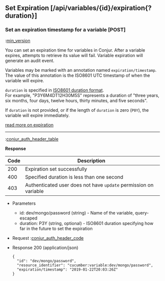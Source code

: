 ## Set Expiration [/api/variables/{id}/expiration{?duration}]

### Set an expiration timestamp for a variable [POST]

:[min_version](partials/min_version_4.6.md)

You can set an expiration time for variables in Conjur.
After a variable expires, attempts to retrieve its value will fail.
Variable expiration will generate an audit event.

Variables may be marked with an annotation named `expiration/timestamp`.
The value of this annotation is the ISO8601 UTC timestamp of when the variable will expire.

`duration` is specified in [ISO8601 duration format](https://en.wikipedia.org/wiki/ISO_8601#Durations).
<br>
For example, "P3Y6M4DT12H30M5S" represents a duration of "three years, six months, four days, twelve hours, thirty minutes, and five seconds".

If `duration` is not provided, or if the length of `duration` is zero (`P0Y`),
the variable will expire immediately.

[read more on expiration](https://developer.conjur.net/tutorials/secrets/expiring-secrets.html)

---

:[conjur_auth_header_table](partials/conjur_auth_header_table.md)

**Response**

|Code|Description|
|----|-----------|
|200|Expiration set successfully|
|400|Specified duration is less than one second|
|403|Authenticated user does not have `update` permission on variable|

+ Parameters
    + id: dev/mongo/password (string) - Name of the variable, query-escaped
    + duration: P3Y (string, optional) - ISO8601 duration specifying how far in the future to set the expiration

+ Request
    :[conjur_auth_header_code](partials/conjur_auth_header_code.md)

+ Response 200 (application/json)

    ```
    {
      "id": "dev/mongo/password",
      "resource_identifier": "cucumber:variable:dev/mongo/password",
      "expiration/timestamp": "2019-01-22T20:03:26Z"
    }
    ```
